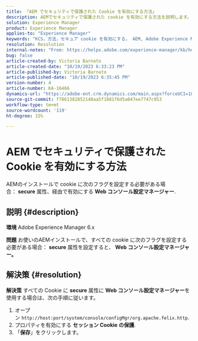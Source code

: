 ```yaml
---
title: 「AEM でセキュリティで保護された Cookie を有効にする方法」
description: AEMでセキュリティで保護された cookie を有効にする方法を説明します。  Web コンソールの Configuration Manager を使用して有効にします。
solution: Experience Manager
product: Experience Manager
applies-to: "Experience Manager"
keywords: "KCS，方法，セキュア cookie を有効にする， AEM, Adobe Experience Manager, 6.x"
resolution: Resolution
internal-notes: "From: https://helpx.adobe.com/experience-manager/kb/how-to-enable-secure-cookies-in-AEM.html"
bug: false
article-created-by: Victoria Barnato
article-created-date: "10/19/2023 6:33:23 PM"
article-published-by: Victoria Barnato
article-published-date: "10/19/2023 6:35:45 PM"
version-number: 4
article-number: KA-16466
dynamics-url: "https://adobe-ent.crm.dynamics.com/main.aspx?forceUCI=1&pagetype=entityrecord&etn=knowledgearticle&id=c8a038fb-ad6e-ee11-8df0-6045bd006793"
source-git-commit: f7861382852140aa5f1881f6d5a047ee7747c953
workflow-type: tm+mt
source-wordcount: '119'
ht-degree: 15%

---
```


# AEM でセキュリティで保護された Cookie を有効にする方法


AEMのインストールで cookie に次のフラグを設定する必要がある場合： <b>secure</b> 属性、経由で有効にする <b>Web コンソール設定マネージャー</b>.

## 説明 {#description}


<b>環境</b>
Adobe Experience Manager 6.x

<b>問題</b>
お使いのAEMインストールで、すべての cookie に次のフラグを設定する必要がある場合： <b>secure</b> 属性を設定すると、 <b>Web コンソール設定マネージャー。</b>


## 解決策 {#resolution}


<b>解決策</b>
すべての Cookie に <b>secure</b> 属性に <b>Web コンソール設定マネージャー</b>を使用する場合は、次の手順に従います。

1. オープン `http://host:port/system/console/configMgr/org.apache.felix.http`.
2. プロパティを有効にする <b>セッション Cookie の保護</b>.
3. 「<b>保存</b>」をクリックします。

